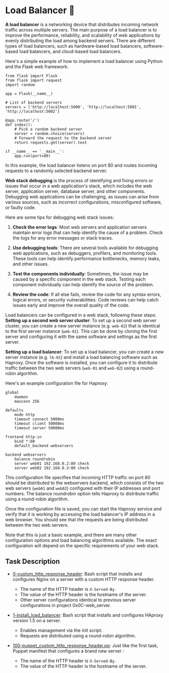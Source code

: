 # Load Balancer :page_with_curl: 
**A load balancer** is a networking device that distributes incoming network traffic across multiple servers. The main purpose of a load balancer is to improve the performance, reliability, and scalability of web applications by evenly distributing the load among backend servers. There are different types of load balancers, such as hardware-based load balancers, software-based load balancers, and cloud-based load balancers.

Here's a simple example of how to implement a load balancer using Python and the Flask web framework:
```
from flask import Flask
from flask import request
import random

app = Flask(__name__)

# List of backend servers
servers = ['http://localhost:5000', 'http://localhost:5001', 'http://localhost:5002']

@app.route('/')
def index():
    # Pick a random backend server
    server = random.choice(servers)
    # Forward the request to the backend server
    return requests.get(server).text

if __name__ == '__main__':
    app.run(port=80)
```
In this example, the load balancer listens on port 80 and routes incoming requests to a randomly selected backend server.

**Web stack debugging** is the process of identifying and fixing errors or issues that occur in a web application's stack, which includes the web server, application server, database server, and other components. Debugging web applications can be challenging, as issues can arise from various sources, such as incorrect configurations, misconfigured software, or faulty code.

Here are some tips for debugging web stack issues:
  1. **Check the error logs**: Most web servers and application servers maintain error logs that can help identify the cause of a problem. Check the logs for any error messages or stack traces.
    
  2. **Use debugging tools**: There are several tools available for debugging web applications, such as debuggers, profilers, and monitoring tools. These tools can help identify performance bottlenecks, memory leaks, and other issues.

  3. **Test the components individually**: Sometimes, the issue may be caused by a specific component in the web stack. Testing each component individually can help identify the source of the problem.

  4. **Review the code**: If all else fails, review the code for any syntax errors, logical errors, or security vulnerabilities. Code reviews can help catch issues early and improve the overall quality of the code.

Load balancers can be configured in a web stack, following these steps:
**Setting up a second web server cluster**: To set up a second web server cluster, you can create a new server instance (e.g. `web-02`) that is identical to the first server instance (`web-01`). This can be done by cloning the first server and configuring it with the same software and settings as the first server.

**Setting up a load balancer**: To set up a load balancer, you can create a new server instance (e.g. `lb-01`) and install a load balancing software such as Haproxy. Once the software is installed, you can configure it to distribute traffic between the two web servers (`web-01` and `web-02`) using a round-robin algorithm.

Here's an example configuration file for Haproxy:
```
global
    daemon
    maxconn 256

defaults
    mode http
    timeout connect 5000ms
    timeout client 50000ms
    timeout server 50000ms

frontend http-in
    bind *:80
    default_backend webservers

backend webservers
    balance roundrobin
    server web01 192.168.0.2:80 check
    server web02 192.168.0.3:80 check
```
This configuration file specifies that incoming HTTP traffic on port 80 should be distributed to the webservers backend, which consists of the two web servers (`web01` and `web02`) configured with their IP addresses and port numbers. The balance roundrobin option tells Haproxy to distribute traffic using a round-robin algorithm.

Once the configuration file is saved, you can start the Haproxy service and verify that it is working by accessing the load balancer's IP address in a web browser. You should see that the requests are being distributed between the two web servers.

Note that this is just a basic example, and there are many other configuration options and load balancing algorithms available. The exact configuration will depend on the specific requirements of your web stack.

## Task Description
* [0-custom_http_response_header](./0-custom_http_response-header): Bash
  script that installs and configures Nginx on a server with a custom HTTP
  response header.
    * The name of the HTTP header is `X-Served-By`.
    * The value of the HTTP header is the hostname of the server.
    * Other server configurations identical to previous server configurations in project 0x0C-web_server.

* [1-install_load_balancer](./1-install_load_balancer): Bash script that
  installs and configures HAproxy version 1.5 on a server.
    * Enables management via the init script.
    * Requests are distributed using a round-robin algorithm.

* [100-puppet_custom_http_response_header.pp](./100-puppet_custom_http_response_header.pp): Just like the first task, Puppet manifest
   that configures a brand new server :
    * The name of the HTTP header is `X-Served-By`.
    * The value of the HTTP header is the hostname of the server.